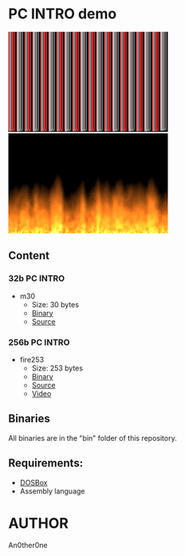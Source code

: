 # PC INTRO demo

![m30.gif](img/m30.gif)
![fire256b.gif](img/fire256b.gif)

## Content
### 32b PC INTRO
* m30
    * Size: 30 bytes
    * [Binary](bin/m30.com)
    * [Source](32b/m30.asm)

### 256b PC INTRO
* fire253
    * Size: 253 bytes
    * [Binary](bin/fire253.com)
    * [Source](256b/fire253.asm)
    * [Video](https://youtu.be/oFza4WA_P8I)

## Binaries
All binaries are in the "bin" folder of this repository.

## Requirements:
* [DOSBox][1]
* Assembly language

# AUTHOR
   An0ther0ne

[1]: https://www.dosbox.com/ "DOSBox offisial site."
